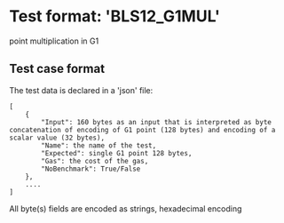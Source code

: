 # Test format: 'BLS12_G1MUL'

point multiplication in G1 

## Test case format

The test data is declared in a 'json' file:

```
[
    {
        "Input": 160 bytes as an input that is interpreted as byte concatenation of encoding of G1 point (128 bytes) and encoding of a scalar value (32 bytes),
        "Name": the name of the test,
        "Expected": single G1 point 128 bytes,
        "Gas": the cost of the gas,
        "NoBenchmark": True/False
    },
    ....
]
```

All byte(s) fields are encoded as strings, hexadecimal encoding

